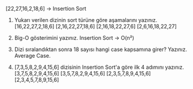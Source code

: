 [22,27,16,2,18,6] -> Insertion Sort
1. Yukarı verilen dizinin sort türüne göre aşamalarını yazınız.
[16,22,27,2,18,6]
[2,16,22,27,18,6]
[2,16,18,22,27,6]
[2,6,16,18,22,27]

2. Big-O gösterimini yazınız.
Insertion Sort -> O(n²)

4. Dizi sıralandıktan sonra 18 sayısı hangi case kapsamına girer? Yazınız.
Average Case.

5. [7,3,5,8,2,9,4,15,6] dizisinin Insertion Sort'a göre ilk 4 adımını yazınız.
[3,7,5,8,2,9,4,15,6]
[3,5,7,8,2,9,4,15,6]
[2,3,5,7,8,9,4,15,6]
[2,3,4,5,7,8,9,15,6]